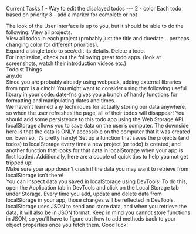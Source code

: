 Current Tasks
1 - Way to edit the displayed todos --- 
2 - color Each todo based on priority
3 - add a marker for complete or not


The look of the User Interface is up to you, but it should be able to do the following:
View all projects.  
View all todos in each project (probably just the title and duedate… perhaps changing color for different priorities).  
Expand a single todo to see/edit its details.
Delete a todo.  
For inspiration, check out the following great todo apps. (look at screenshots, watch their introduction videos etc.)   
Todoist 
Things  
any.do  
Since you are probably already using webpack, adding external libraries from npm is a cinch! You might want to consider using the following useful library in your code:
date-fns gives you a bunch of handy functions for formatting and manipulating dates and times.  
We haven’t learned any techniques for actually storing our data anywhere, so when the user refreshes the page, all of their todos will disappear! You should add some persistence to this todo app using the Web Storage API.   
localStorage allows you to save data on the user’s computer. The downside here is that the data is ONLY accessible on the computer that it was created on. Even so, it’s pretty handy! Set up a function that saves the projects (and todos) to localStorage every time a new project (or todo) is created, and another function that looks for that data in localStorage when your app is first loaded. Additionally, here are a couple of quick tips to help you not get tripped up:  
Make sure your app doesn’t crash if the data you may want to retrieve from localStorage isn’t there!    
You can inspect data you saved in localStorage using DevTools! To do this, open the Application tab in DevTools and click on the Local Storage tab under Storage. Every time you add, update and delete data from localStorage in your app, those changes will be reflected in DevTools.    
localStorage uses JSON to send and store data, and when you retrieve the data, it will also be in JSON format. Keep in mind you cannot store functions in JSON, so you’ll have to figure out how to add methods back to your object properties once you fetch them. Good luck!  